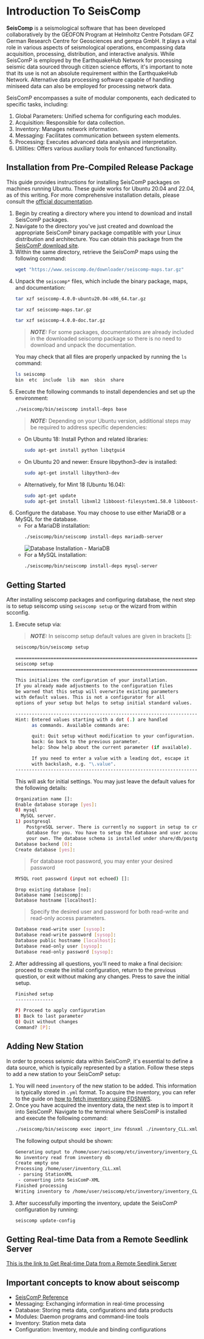 Introduction To SeisComp
========================

**SeisComp** is a seismological software that has been developed collaboratively by the GEOFON Program at Helmholtz Centre Potsdam GFZ German Research Centre for Geosciences and gempa GmbH. It plays a vital role in various aspects of seismological operations, encompassing data acquisition, processing, distribution, and interactive analysis. While SeisComP is employed by the EarthquakeHub Network for processing seismic data sourced through citizen science efforts, it's important to note that its use is not an absolute requirement within the EarthquakeHub Network. Alternative data processing software capable of handling miniseed data can also be employed for processing network data.

SeisComP encompasses a suite of modular components, each dedicated to specific tasks, including:
  1. Global Parameters: Unified schema for configuring each modules.
  2. Acquisition: Responsible for data collection.
  3. Inventory: Manages network information.
  4. Messaging: Facilitates communication between system elements.
  5. Processing: Executes advanced data analysis and interpretation.
  6. Utilities: Offers various auxiliary tools for enhanced functionality.


## Installation from Pre-Compiled Release Package
This guide provides instructions for installing SeisComP packages on machines running Ubuntu. These guide works for Ubuntu 20.04 and 22.04, as of this writing. For more comprehensive installation details, please consult the [official documentation](https://www.seiscomp.de/doc/base/installation.html).

1. Begin by creating a directory where you intend to download and install SeisComP packages.
2. Navigate to the directory you've just created and download the appropriate SeisComP binary package compatible with your Linux distribution and architecture. You can obtain this package from the [SeisComP download site](https://www.seiscomp.de/downloader/).
3. Within the same directory, retrieve the SeisComP maps using the following command:
    ```bash
    wget "https://www.seiscomp.de/downloader/seiscomp-maps.tar.gz"
    ```
4. Unpack the `seiscomp*` files, which include the binary package, maps, and documentation:
    ```bash
    tar xzf seiscomp-4.0.0-ubuntu20.04-x86_64.tar.gz
    ```
    ```bash
    tar xzf seiscomp-maps.tar.gz
    ```
    ```bash
    tar xzf seiscomp-4.0.0-doc.tar.gz
    ```
    > **_NOTE:_** For some packages, documentations are already included in the downloaded seiscomp package so there is no need to download and unpack the documentation.
    >
    You may check that all files are properly unpacked by running the `ls` command:
    ```bash
    ls seiscomp
    bin  etc  include  lib  man  sbin  share
    ```
5. Execute the following commands to install dependencies and set up the environment:
    ```bash
    ./seiscomp/bin/seiscomp install-deps base
    ```
    > **_NOTE:_** Depending on your Ubuntu version, additional steps may be required to address specific dependencies:
    - On Ubuntu 18: Install Python and related libraries:
      ```bash
      sudo apt-get install python libqtgui4
      ```
    - On Ubuntu 20 and newer: Ensure libpython3-dev is installed:
      ```bash
      sudo apt-get install libpython3-dev
      ```
    - Alternatively, for Mint 18 (Ubuntu 16.04):
      ```bash
      sudo apt-get update
      sudo apt-get install libxml2 libboost-filesystem1.58.0 libboost-iostreams1.58.0 libboost-thread1.58.0 libboost-program-options1.58.0 libboost-regex1.58.0 libboost-signals1.58.0 libboost-system1.58.0 libssl1.0.0 libncurses5 libmysqlclient20 libpq5 libpython2.7 python-numpy mysql-server mysql-client libqtgui4 libqt4-xml libqt4-opengl libqt4-sql-sqlite
      ```
6. Configure the database. You may choose to use either MariaDB or a MySQL for the database.
    - For a MariaDB installation:
      ```bash
      ./seiscomp/bin/seiscomp install-deps mariadb-server
      ```
      ![Database Installation - MariaDB](https://github.com/UPRI-earthquake/upri-earthquake.github.io/assets/80037186/31606c11-126e-427e-b33a-21453f0f785b)
    - For a MySQL installation:
      ```bash
      ./seiscomp/bin/seiscomp install-deps mysql-server
      ```

## Getting Started
After installing seiscomp packages and configuring database, the next step is to setup seiscomp using `seiscomp setup` or the wizard from within scconfig.
1. Execute setup via:
    > **_NOTE:_** In seiscomp setup default values are given in brackets []:
    ```bash
    seiscomp/bin/seiscomp setup
    ```
    ```bash
    ====================================================================
    seiscomp setup
    ====================================================================

    This initializes the configuration of your installation.
    If you already made adjustments to the configuration files
    be warned that this setup will overwrite existing parameters
    with default values. This is not a configurator for all
    options of your setup but helps to setup initial standard values.

    --------------------------------------------------------------------
    Hint: Entered values starting with a dot (.) are handled
          as commands. Available commands are:

          quit: Quit setup without modification to your configuration.
          back: Go back to the previous parameter.
          help: Show help about the current parameter (if available).

          If you need to enter a value with a leading dot, escape it
          with backslash, e.g. "\.value".
    --------------------------------------------------------------------
    ```
    This will ask for initial settings. You may just leave the default values for the following details:
    ```bash
    Organization name []:
    Enable database storage [yes]:
    0) mysql
      MySQL server.
    1) postgresql
        PostgreSQL server. There is currently no support in setup to create the
        database for you. You have to setup the database and user accounts on
        your own. The database schema is installed under share/db/postgresql.sql.
    Database backend [0]:
    Create database [yes]:
    ```
    > For database root password, you may enter your desired password
    ```bash
    MYSQL root password (input not echoed) []:
    ```
    ```
    Drop existing database [no]:
    Database name [seiscomp]:
    Database hostname [localhost]:
    ```
    > Specify the desired user and password for both read-write and read-only access parameters.
    ```bash
    Database read-write user [sysop]:
    Database read-write password [sysop]:
    Database public hostname [localhost]:
    Database read-only user [sysop]:
    Database read-only password [sysop]:
    ```
2. After addressing all questions, you'll need to make a final decision: proceed to create the initial configuration, return to the previous question, or exit without making any changes. Press <ENTER> to save the initial setup.
    ```bash
    Finished setup
    --------------

    P) Proceed to apply configuration
    B) Back to last parameter
    Q) Quit without changes
    Command? [P]:
    ```

## Adding New Station
In order to process seismic data within SeisComP, it's essential to define a data source, which is typically represented by a station. Follow these steps to add a new station to your SeisComP setup:
1. You will need `inventory` of the new station to be added. This information is typically stored in `.yml` format. To acquire the inventory, you can refer to the guide on [how to fetch inventory using FDSNWS]().
2. Once you have acquired the inventory data, the next step is to import it into SeisComP. Navigate to the terminal where SeisComP is installed and execute the following command:
    ```bash
    ./seiscomp/bin/seiscomp exec import_inv fdsnxml ./inventory_CLL.xml
    ```
    The following output should be shown:
    ```bash
    Generating output to /home/user/seiscomp/etc/inventory/inventory_CLL.xml
    No inventory read from inventory db
    Create empty one
    Processing /home/user/inventory_CLL.xml
     - parsing StationXML
     - converting into SeisComP-XML
    Finished processing
    Writing inventory to /home/user/seiscomp/etc/inventory/inventory_CLL.xml
    ```
3. After successfully importing the inventory, update the SeisComP configuration by running:
    ```bash
    seiscomp update-config
    ```

## Getting Real-time Data from a Remote Seedlink Server
[This is the link to Get Real-time Data from a Remote Seedlink Server](https://www.seiscomp.de/doc/base/tutorials/waveforms.html)

## Important concepts to know about seiscomp
- [SeisComP Reference](https://www.seiscomp.de/doc/base/concepts.html#concepts)
- Messaging: Exchanging information in real-time processing
- Database: Storing meta data, configurations and data products
- Modules: Daemon programs and command-line tools
- Inventory: Station meta data
- Configuration: Inventory, module and binding configurations




